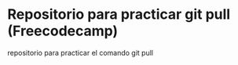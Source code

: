 # Repositorio para practicar git pull (Freecodecamp)
repositorio para practicar el comando git pull 
